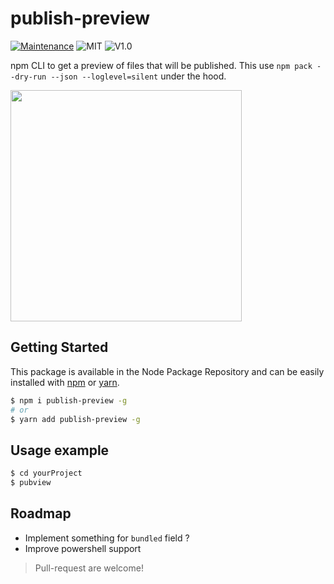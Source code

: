 # publish-preview
[![Maintenance](https://img.shields.io/badge/Maintained%3F-yes-green.svg)](https://github.com/SlimIO/is/commit-activity)
![MIT](https://img.shields.io/github/license/mashape/apistatus.svg)
![V1.0](https://img.shields.io/badge/version-1.1.0-blue.svg)

npm CLI to get a preview of files that will be published. This use `npm pack --dry-run --json --loglevel=silent` under the hood.

<img src="https://cdn.discordapp.com/attachments/359783689040953354/525257645330792448/unknown.png" height="370">


## Getting Started

This package is available in the Node Package Repository and can be easily installed with [npm](https://docs.npmjs.com/getting-started/what-is-npm) or [yarn](https://yarnpkg.com).

```bash
$ npm i publish-preview -g
# or
$ yarn add publish-preview -g
```

## Usage example

```bash
$ cd yourProject
$ pubview
```

## Roadmap
- Implement something for `bundled` field ?
- Improve powershell support

> Pull-request are welcome!
